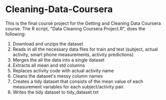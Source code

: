 # Cleaning-Data-Coursera

This is the final course project for the Getting and Cleaning Data Coursera course. The R script, "Data Cleaning Coursera Project.R", does the following:

1) Download and unzips the dataset
2) Reads in all the necessary data files for train and test (subject, actual activity, smart phone measurements, activity predictions)
3) Merges the all the data into a single dataset
4) Extracts all mean and std columns 
5) Replaces activity code with actual activity name
6) Cleans the dataset's messy column names
7) Creates a tidy dataset that consists of the mean value of each measurement variables for each subject/activity pair.
8) Writes the tidy dataset to tidy_dataset.txt
